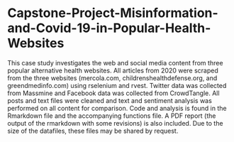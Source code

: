 # Capstone-Project-Misinformation-and-Covid-19-in-Popular-Health-Websites
This case study investigates the web and social media content from three popular alternative health websites. All articles from 2020 were scraped from the three websites (mercola.com, childrenshealthdefense.org, 
and greendmedinfo.com) using rselenium and rvest. Twitter data was collected from Massmine and Facebook data was collected from CrowdTangle. All posts and text files were cleaned and text and sentiment analysis was performed on all content for comparison. Code and analysis is found in the Rmarkdown file and the accompanying functions file. A PDF report (the output of the rmarkdown with some revisions) is also 
included. Due to the size of the datafiles, these files may be shared by request.
